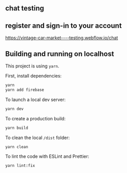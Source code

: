 ## chat testing
## register and sign-in to your account
https://vintage-car-market----testing.webflow.io/chat


## Building and running on localhost

This project is using `yarn`.

First, install dependencies:

```sh
yarn
yarn add firebase
```

To launch a local dev server:

```sh
yarn dev
```

To create a production build:

```sh
yarn build
```

To clean the local `/dist` folder:

```sh
yarn clean
```

To lint the code with ESLint and Prettier:

```sh
yarn lint:fix
```
